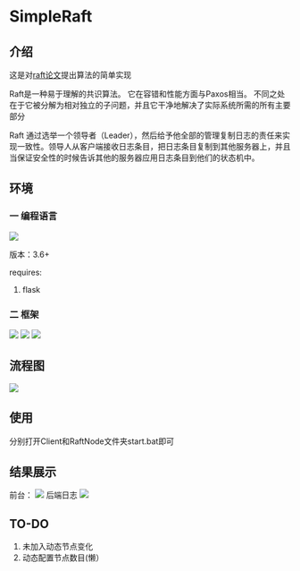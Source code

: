 # SimpleRaft
## 介绍
这是对[raft论文](https://raft.github.io/raft.pdf)提出算法的简单实现

Raft是一种易于理解的共识算法。 它在容错和性能方面与Paxos相当。 不同之处在于它被分解为相对独立的子问题，并且它干净地解决了实际系统所需的所有主要部分

Raft 通过选举一个领导者（Leader），然后给予他全部的管理复制日志的责任来实现一致性。领导人从客户端接收日志条目，把日志条目复制到其他服务器上，并且当保证安全性的时候告诉其他的服务器应用日志条目到他们的状态机中。

## 环境
### 一 编程语言
![](https://i.loli.net/2019/01/25/5c4ac59ecaa07.png)

版本：3.6+

requires:
1. flask


### 二 框架
![](https://i.loli.net/2019/01/25/5c4ac59ec10b5.png)
![](https://i.loli.net/2019/01/25/5c4ac59ec1dda.png)
![](https://i.loli.net/2019/01/25/5c4ac59ed4916.png)

## 流程图
![](https://i.loli.net/2019/01/25/5c4ac760c731a.png)

## 使用

分别打开Client和RaftNode文件夹start.bat即可

## 结果展示
前台：
![](https://i.loli.net/2019/01/25/5c4ac784e89d3.png)
后端日志
![](https://i.loli.net/2019/01/25/5c4ac7c036aef.png)

## TO-DO
1. 未加入动态节点变化
2. 动态配置节点数目(懒）
